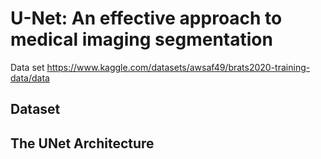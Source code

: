 # U-Net: An effective approach to medical imaging segmentation

Data set https://www.kaggle.com/datasets/awsaf49/brats2020-training-data/data

## Dataset


## The UNet Architecture

